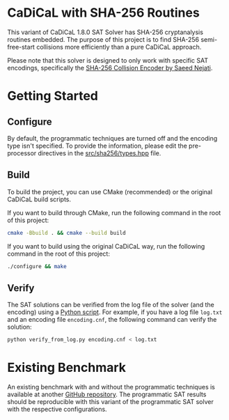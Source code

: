 # CaDiCaL with SHA-256 Routines

This variant of CaDiCaL 1.8.0 SAT Solver has SHA-256 cryptanalysis routines
embedded. The purpose of this project is to find SHA-256 semi-free-start
collisions more efficiently than a pure CaDiCaL approach.

Please note that this solver is designed to only work with specific SAT
encodings, specifically the [SHA-256 Collision
Encoder by Saeed Nejati](https://github.com/nahiyan/cryptanalysis/tree/master/encoders/nejati-collision).

# Getting Started

## Configure

By default, the programmatic techniques are turned off and the encoding type
isn't specified. To provide the information, please edit the pre-processor
directives in the
[src/sha256/types.hpp](https://github.com/nahiyan/cadical-sha256/blob/master/src/sha256/types.hpp)
file.

## Build

To build the project, you can use CMake (recommended) or the original
CaDiCaL build scripts.

If you want to build through CMake, run the following command in the root of this project:
```bash
cmake -Bbuild . && cmake --build build
```

If you want to build using the original CaDiCaL way, run the following command in the root of this project:
```bash
./configure && make
```

## Verify

The SAT solutions can be verified from the log file of the solver (and the
encoding) using a [Python
script](https://github.com/nahiyan/cryptanalysis/blob/master/collision/verify_from_log.py).
For example, if you have a log file `log.txt` and an encoding file
`encoding.cnf`, the following command can verify the solution:

```bash
python verify_from_log.py encoding.cnf < log.txt
```

# Existing Benchmark

An existing benchmark with and without the programmatic techniques is available
at another [GitHub repository](https://github.com/nahiyan/sha256-data). The
programmatic SAT results should be reproducible with this variant of the
programmatic SAT solver with the respective configurations.
